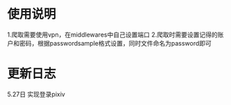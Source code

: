 # 使用说明
1.爬取需要使用vpn，在middlewares中自己设置端口
2.爬取时需要设置记得的账户和密码，根据passwordsample格式设置，同时文件命名为password即可

# 更新日志 
5.27日
实现登录pixiv

